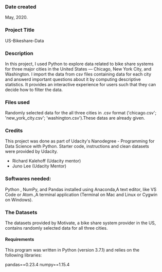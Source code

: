 ### Date created
May, 2020.

### Project Title
US-Bikeshare-Data

### Description
In this project, I used Python to explore data related to bike share systems for three major cities in the United States — Chicago, New York City, and Washington.
I import the data from csv files containing data for each city and answerd important questions about it by computing descriptive statistics.
It provides an interactive experience for users such that they can decide how to filter the data.

### Files used
Randomly selected data for the all three cities in .csv format ('chicago.csv'; 'new_york_city.csv'; 'washington.csv').These datas are already given.

### Credits
This project was done as part of Udacity's Nanodegree - Programming for Data Science with Python. Starter code, instructions and clean datasets were provided by Udacity.
* Richard Kalehoff (Udacity mentor)
* Juno Lee (Udacity Mentor)


### Softwares needed:
Python , NumPy, and Pandas installed using Anaconda,A text editor, like VS Code or Atom.,A terminal application (Terminal on Mac and Linux or Cygwin on Windows).

### The Datasets
The datasets provided by Motivate, a bike share system provider in the US, contains randomly selected data for all three cities. 

#### Requirements
This program was written in Python (version 3.7.1) and relies on the following libraries:

pandas==0.23.4
numpy==1.15.4



